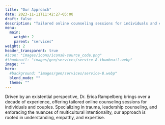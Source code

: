 ```yaml
---
title: "Our Approach"
date: 2023-11-11T11:42:27-05:00
draft: false
description: "Tailored online counseling sessions for individuals and couples. Specializing in trauma, leadership counseling, and embracing the nuances of multicultural intentionality, our approach is rooted in understanding, empathy, and expertise."
menu:
  main:
    weight: 2
    parent: "services"
weight: 2
header_transparent: true
#icon: "images/icons/icons8-source_code.png"
#thumbnail: "images/gen/services/service-8-thumbnail.webp"
image: ""
hero:
  #background: "images/gen/services/service-8.webp"
  blend_mode: ""
  theme: ""
---
```


Driven by an existential perspective, Dr. Erica Rampelberg brings over a decade of experience, offering tailored online counseling sessions for individuals and couples. Specializing in trauma, leadership counseling, and embracing the nuances of multicultural intentionality, our approach is rooted in understanding, empathy, and expertise.
